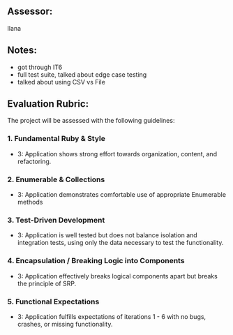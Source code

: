 ## Assessor:
Ilana

## Notes:
- got through IT6
- full test suite, talked about edge case testing 
- talked about using CSV vs File

## Evaluation Rubric:

The project will be assessed with the following guidelines:

### 1. Fundamental Ruby & Style

*   3:  Application shows strong effort towards organization, content, and refactoring.

### 2. Enumerable & Collections

*   3: Application demonstrates comfortable use of appropriate Enumerable methods

### 3. Test-Driven Development

*   3: Application is well tested but does not balance isolation and integration tests, using only the data necessary to test the functionality.

### 4. Encapsulation / Breaking Logic into Components

*   3: Application effectively breaks logical components apart but breaks the principle of SRP.

### 5. Functional Expectations

*   3: Application fulfills expectations of iterations 1 - 6 with no bugs, crashes, or missing functionality.
